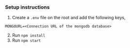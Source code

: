 ### Setup instructions

1. Create a `.env` file on the root and add the following keys,
```
MONGOURL=<Connection URL of the mongodb database>
``` 
2. Run `npm install` 
3. Run `npm start`
